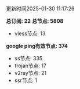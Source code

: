 更新时间2025-01-30 11:17:26

**总订阅: 22**
**总节点: 5808**
- vless节点: 13

**google ping有效节点: 374**
- ss节点: 335
- trojan节点: 17
- v2ray节点: 21
- ssr节点: 1
